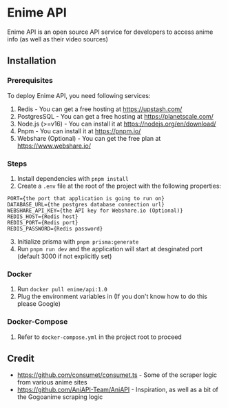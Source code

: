 # Enime API
Enime API is an open source API service for developers to access anime info (as well as their video sources)

## Installation

### Prerequisites
To deploy Enime API, you need following services:
1. Redis - You can get a free hosting at https://upstash.com/
2. PostgresSQL - You can get a free hosting at https://planetscale.com/
3. Node.js (>=v16) - You can install it at https://nodejs.org/en/download/
4. Pnpm - You can install it at https://pnpm.io/
5. Webshare (Optional) - You can get the free plan at https://www.webshare.io/

### Steps
1. Install dependencies with ``pnpm install``
2. Create a ``.env`` file at the root of the project with the following properties:
```
PORT={the port that application is going to run on}
DATABASE_URL={the postgres database connection url}
WEBSHARE_API_KEY={the API key for Webshare.io (Optional)}
REDIS_HOST={Redis host}
REDIS_PORT={Redis port}
REDIS_PASSWORD={Redis password}
```
3. Initialize prisma with ``pnpm prisma:generate``
4. Run ``pnpm run dev`` and the application will start at desginated port (default 3000 if not explicitly set)

### Docker
1. Run ``docker pull enime/api:1.0``
2. Plug the environment variables in (If you don't know how to do this please Google)

### Docker-Compose
1. Refer to ``docker-compose.yml`` in the project root to proceed

## Credit
- https://github.com/consumet/consumet.ts - Some of the scraper logic from various anime sites
- https://github.com/AniAPI-Team/AniAPI - Inspiration, as well as a bit of the Gogoanime scraping logic
